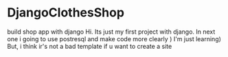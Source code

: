 # DjangoClothesShop
build shop app with django
Hi. Its just my first project with django.
In next one i going to use postresql and make code more clearly )
I'm just learning)
But, i think ir's not a bad template if u want to create a site
